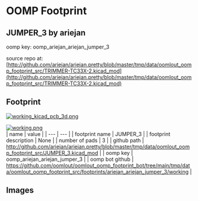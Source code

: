 # OOMP Footprint  
## JUMPER_3  by ariejan  
  
oomp key: oomp_ariejan_ariejan_jumper_3  
  
source repo at: [http://github.com/ariejan/ariejan.pretty/blob/master/tmp/data/oomlout_oomp_footprint_src/TRIMMER-TC33X-2.kicad_mod](http://github.com/ariejan/ariejan.pretty/blob/master/tmp/data/oomlout_oomp_footprint_src/TRIMMER-TC33X-2.kicad_mod)  
## Footprint  
  
[![working_kicad_pcb_3d.png](working_kicad_pcb_3d_600.png)](working_kicad_pcb_3d.png)  
  
[![working.png](working_600.png)](working.png)  
| name | value | 
| --- | --- | 
| footprint name | JUMPER_3 | 
| footprint description | None | 
| number of pads | 3 | 
| github path | http://github.com/ariejan/ariejan.pretty/blob/master/tmp/data/oomlout_oomp_footprint_src/JUMPER_3.kicad_mod | 
| oomp key | oomp_ariejan_ariejan_jumper_3 | 
| oomp bot github | https://github.com/oomlout/oomlout_oomp_footprint_bot/tree/main/tmp/data/oomlout_oomp_footprint_src/footprints/ariejan_ariejan_jumper_3/working | 
## Images  
